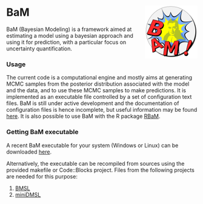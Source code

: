 # BaM  <a href=""><img src="logo.png" align="right" height="138" /></a>
BaM (Bayesian Modeling) is a framework aimed at estimating a model using a bayesian approach and using it for prediction, with a particular focus on uncertainty quantification.

### Usage
The current code is a computational engine and mostly aims at generating MCMC samples from the posterior distribution associated with the model and the data, and to use these MCMC samples to make predictions. It is implemented as an executable file controlled by a set of configuration text files. BaM is still under active development and the documentation of configuration files is hence incomplete, but useful information may be found [here](https://github.com/BaM-tools/BaMdocs). It is also possible to use BaM with the R package [RBaM](https://github.com/BaM-tools/RBaM). 

### Getting BaM executable
A recent BaM executable for your system (Windows or Linux) can be downloaded [here](https://github.com/BaM-tools/RBaM/tree/main/inst/bin).

Alternatively, the executable can be recompiled from sources using the provided makefile or Code::Blocks project. Files from the following projects are needed for this purpose:

1. [BMSL](https://github.com/benRenard/BMSL)
3. [miniDMSL](https://github.com/benRenard/miniDMSL)

